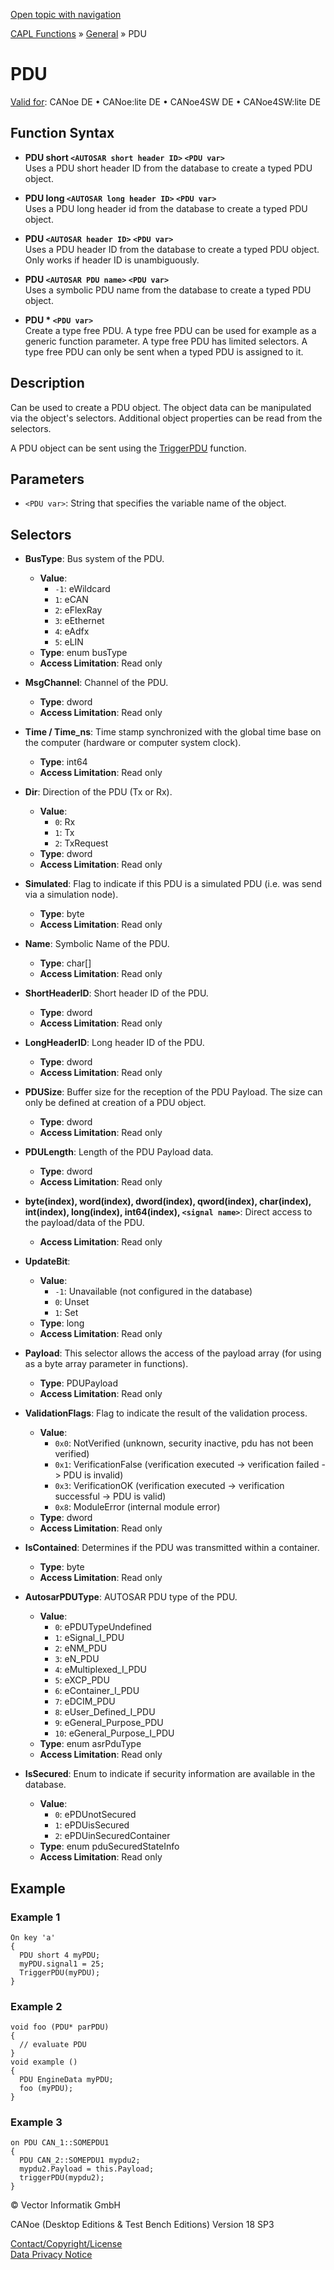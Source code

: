 [Open topic with navigation](../../../../../CANoeDEFamily.htm#Topics/CAPLFunctions/Other/Objects/CAPLfunctionPDU.md)

[CAPL Functions](../../CAPLfunctions.md) » [General](../CAPLGeneralStartPage.md) » PDU

# PDU

[Valid for](../../../Shared/FeatureAvailability.md): CANoe DE • CANoe:lite DE • CANoe4SW DE • CANoe4SW:lite DE

## Function Syntax

- **PDU short `<AUTOSAR short header ID>` `<PDU var>`**  
  Uses a PDU short header ID from the database to create a typed PDU object.

- **PDU long `<AUTOSAR long header ID>` `<PDU var>`**  
  Uses a PDU long header id from the database to create a typed PDU object.

- **PDU `<AUTOSAR header ID>` `<PDU var>`**  
  Uses a PDU header ID from the database to create a typed PDU object. Only works if header ID is unambiguously.

- **PDU `<AUTOSAR PDU name>` `<PDU var>`**  
  Uses a symbolic PDU name from the database to create a typed PDU object.

- **PDU * `<PDU var>`**  
  Create a type free PDU. A type free PDU can be used for example as a generic function parameter. A type free PDU has limited selectors. A type free PDU can only be sent when a typed PDU is assigned to it.

## Description

Can be used to create a PDU object. The object data can be manipulated via the object's selectors. Additional object properties can be read from the selectors.

A PDU object can be sent using the [TriggerPDU](../Functions/CAPLfunctionTriggerPDU.md) function.

## Parameters

- `<PDU var>`: String that specifies the variable name of the object.

## Selectors

- **BusType**: Bus system of the PDU.  
  - **Value**:  
    - `-1`: eWildcard  
    - `1`: eCAN  
    - `2`: eFlexRay  
    - `3`: eEthernet  
    - `4`: eAdfx  
    - `5`: eLIN  
  - **Type**: enum busType  
  - **Access Limitation**: Read only

- **MsgChannel**: Channel of the PDU.  
  - **Type**: dword  
  - **Access Limitation**: Read only

- **Time / Time_ns**: Time stamp synchronized with the global time base on the computer (hardware or computer system clock).  
  - **Type**: int64  
  - **Access Limitation**: Read only

- **Dir**: Direction of the PDU (Tx or Rx).  
  - **Value**:  
    - `0`: Rx  
    - `1`: Tx  
    - `2`: TxRequest  
  - **Type**: dword  
  - **Access Limitation**: Read only

- **Simulated**: Flag to indicate if this PDU is a simulated PDU (i.e. was send via a simulation node).  
  - **Type**: byte  
  - **Access Limitation**: Read only

- **Name**: Symbolic Name of the PDU.  
  - **Type**: char[]  
  - **Access Limitation**: Read only

- **ShortHeaderID**: Short header ID of the PDU.  
  - **Type**: dword  
  - **Access Limitation**: Read only

- **LongHeaderID**: Long header ID of the PDU.  
  - **Type**: dword  
  - **Access Limitation**: Read only

- **PDUSize**: Buffer size for the reception of the PDU Payload. The size can only be defined at creation of a PDU object.  
  - **Type**: dword  
  - **Access Limitation**: Read only

- **PDULength**: Length of the PDU Payload data.  
  - **Type**: dword  
  - **Access Limitation**: Read only

- **byte(index), word(index), dword(index), qword(index), char(index), int(index), long(index), int64(index), `<signal name>`**: Direct access to the payload/data of the PDU.  
  - **Access Limitation**: Read only

- **UpdateBit**:  
  - **Value**:  
    - `-1`: Unavailable (not configured in the database)  
    - `0`: Unset  
    - `1`: Set  
  - **Type**: long  
  - **Access Limitation**: Read only

- **Payload**: This selector allows the access of the payload array (for using as a byte array parameter in functions).  
  - **Type**: PDUPayload  
  - **Access Limitation**: Read only

- **ValidationFlags**: Flag to indicate the result of the validation process.  
  - **Value**:  
    - `0x0`: NotVerified (unknown, security inactive, pdu has not been verified)  
    - `0x1`: VerificationFalse (verification executed -> verification failed -> PDU is invalid)  
    - `0x3`: VerificationOK (verification executed -> verification successful -> PDU is valid)  
    - `0x8`: ModuleError (internal module error)  
  - **Type**: dword  
  - **Access Limitation**: Read only

- **IsContained**: Determines if the PDU was transmitted within a container.  
  - **Type**: byte  
  - **Access Limitation**: Read only

- **AutosarPDUType**: AUTOSAR PDU type of the PDU.  
  - **Value**:  
    - `0`: ePDUTypeUndefined  
    - `1`: eSignal_I_PDU  
    - `2`: eNM_PDU  
    - `3`: eN_PDU  
    - `4`: eMultiplexed_I_PDU  
    - `5`: eXCP_PDU  
    - `6`: eContainer_I_PDU  
    - `7`: eDCIM_PDU  
    - `8`: eUser_Defined_I_PDU  
    - `9`: eGeneral_Purpose_PDU  
    - `10`: eGeneral_Purpose_I_PDU  
  - **Type**: enum asrPduType  
  - **Access Limitation**: Read only

- **IsSecured**: Enum to indicate if security information are available in the database.  
  - **Value**:  
    - `0`: ePDUnotSecured  
    - `1`: ePDUisSecured  
    - `2`: ePDUinSecuredContainer  
  - **Type**: enum pduSecuredStateInfo  
  - **Access Limitation**: Read only

## Example

### Example 1

```plaintext
On key 'a'
{
  PDU short 4 myPDU;
  myPDU.signal1 = 25;
  TriggerPDU(myPDU);
}
```

### Example 2

```plaintext
void foo (PDU* parPDU)
{
  // evaluate PDU
}
void example ()
{
  PDU EngineData myPDU;
  foo (myPDU);
}
```

### Example 3

```plaintext
on PDU CAN_1::SOMEPDU1
{
  PDU CAN_2::SOMEPDU1 mypdu2;
  mypdu2.Payload = this.Payload;
  triggerPDU(mypdu2);
}
```

© Vector Informatik GmbH

CANoe (Desktop Editions & Test Bench Editions) Version 18 SP3

[Contact/Copyright/License](../../../Shared/ContactCopyrightLicense.md)  
[Data Privacy Notice](https://www.vector.com/int/en/company/get-info/privacy-policy/)
